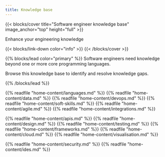 ```yaml
---
title: Knowledge base
---
```


{{< blocks/cover title="Software engineer knowledge base" image_anchor="top" height="full" >}}
<p class="lead mt-5">Enhance your engineering knowledge</p>
{{< blocks/link-down color="info" >}}
{{< /blocks/cover >}}

{{% blocks/lead color="primary" %}}
Software engineers need knowledge beyond one or more core programming languages.

Browse this knowledge base to identify and resolve knowledge gaps.

{{% /blocks/lead %}}

{{% readfile "home-content/languages.md" %}}
{{% readfile "home-content/data.md" %}}
{{% readfile "home-content/devops.md" %}}
{{% readfile "home-content/soft-skills.md" %}}
{{% readfile "home-content/agile.md" %}}
{{% readfile "home-content/integrations.md" %}}

<!-- reset colour order -->

{{% readfile "home-content/apis.md" %}}
{{% readfile "home-content/design.md" %}}
{{% readfile "home-content/testing.md" %}}
{{% readfile "home-content/frameworks.md" %}}
{{% readfile "home-content/cloud.md" %}}
{{% readfile "home-content/visualisation.md" %}}

<!-- reset colour order -->

{{% readfile "home-content/security.md" %}}
{{% readfile "home-content/ides.md" %}}
